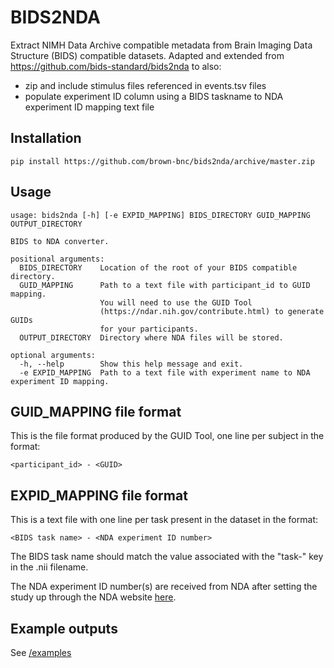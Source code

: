 # BIDS2NDA
Extract NIMH Data Archive compatible metadata from Brain Imaging Data Structure (BIDS) compatible datasets. Adapted and extended from https://github.com/bids-standard/bids2nda to also:
* zip and include stimulus files referenced in events.tsv files
* populate experiment ID column using a BIDS taskname to NDA experiment ID mapping text file

## Installation


    pip install https://github.com/brown-bnc/bids2nda/archive/master.zip


## Usage

    usage: bids2nda [-h] [-e EXPID_MAPPING] BIDS_DIRECTORY GUID_MAPPING OUTPUT_DIRECTORY

    BIDS to NDA converter.

    positional arguments:
      BIDS_DIRECTORY    Location of the root of your BIDS compatible directory.
      GUID_MAPPING      Path to a text file with participant_id to GUID mapping.
                        You will need to use the GUID Tool
                        (https://ndar.nih.gov/contribute.html) to generate GUIDs
                        for your participants.
      OUTPUT_DIRECTORY  Directory where NDA files will be stored.

    optional arguments:
      -h, --help        Show this help message and exit.
      -e EXPID_MAPPING  Path to a text file with experiment name to NDA experiment ID mapping.


## GUID_MAPPING file format
This is the file format produced by the GUID Tool, one line per subject in the format:

`<participant_id> - <GUID>`

## EXPID_MAPPING file format
This is a text file with one line per task present in the dataset in the format:

`<BIDS task name> - <NDA experiment ID number>`

The BIDS task name should match the value associated with the "task-" key in the .nii filename.

The NDA experiment ID number(s) are received from NDA after setting the study up through the NDA website [here](https://ndar.nih.gov/user/dashboard/collections.html).

## Example outputs
See [/examples](/examples)

